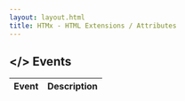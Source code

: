```yaml
---
layout: layout.html
title: HTMx - HTML Extensions / Attributes
---
```


## &lt;<span class="flair">/</span>&gt; Events
<table>
<thead>
<tr>
    <th>Event</th>
    <th>Description</th>
</tr>
</thead>
<tbody>
</tbody>
</table>